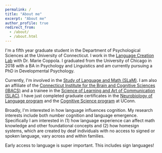 ```yaml
---
permalink: /
title: "About me"
excerpt: "About me"
author_profile: true
redirect_from: 
  - /about/
  - /about.html
---
```


I'm a fifth year graduate student in the Department of Psychological Sciences at the University of Connecticut. I work in the [Language Creation Lab](https://languagecreationlab.uconn.edu/) with Dr. Marie Coppola. I graduated from the University of Chicago in 2018 with a BA in Psychology and Linguistics and am currently pursuing a PhD in Developmental Psychology. 

Currently, I'm involved in the [Study of Language and Math (SLaM)](https://slam.uconn.edu/). I am also an affiliate of the [Connecticut Institute for the Brain and Cognitive Sciences (IBACS)](https://ibacs.uconn.edu/) and a trainee in the [Science of Learning and Art of Communication (SLAC)](http://slac.uconn.edu/). I have just completed graduate certificates in the [Neurobiology of Language program](https://nbl.cogsci.uconn.edu/) and the [Cognitive Science program](https://cogsci.uconn.edu/) at UConn.

Broadly, I'm interested in how language influences cognition. My research interests include both number cognition and language emergence. Specifically I am interested in (1) how language experience can affect math knowledge and other foundational concepts and (2) how homesign systems, which are created by deaf individuals with no access to signed or spoken language, vary across and within families.

Early access to language is super important. This includes sign languages!
